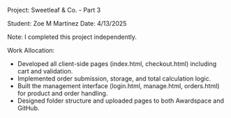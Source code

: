 Project: Sweetleaf & Co. - Part 3

Student: Zoe M Martinez
Date: 4/13/2025

Note: I completed this project independently.

Work Allocation:
- Developed all client-side pages (index.html, checkout.html) including cart and validation.
- Implemented order submission, storage, and total calculation logic.
- Built the management interface (login.html, manage.html, orders.html) for product and order handling.
- Designed folder structure and uploaded pages to both Awardspace and GitHub.
